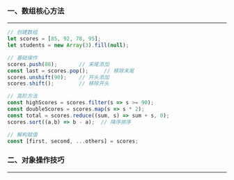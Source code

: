 ### 一、数组核心方法

---

```javascript
// 创建数组
let scores = [85, 92, 78, 95];
let students = new Array(3).fill(null);

// 基础操作
scores.push(88);       // 末尾添加
const last = scores.pop();     // 移除末尾
scores.unshift(90);    // 开头添加
scores.shift();        // 移除开头

// 高阶方法
const highScores = scores.filter(s => s >= 90);
const doubleScores = scores.map(s => s * 2);
const total = scores.reduce((sum, s) => sum + s, 0);
scores.sort((a,b) => b - a);  // 降序排序

// 解构赋值
const [first, second, ...others] = scores;
```



### 二、对象操作技巧

---



























































































































